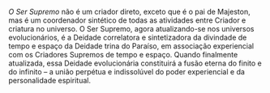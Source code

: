 *O Ser Supremo* não é um criador direto, exceto que é o pai de Majeston, mas é um coordenador sintético de todas as atividades entre Criador e criatura no universo. O Ser Supremo, agora  atualizando-se nos universos evolucionários, é a Deidade correlatora e sintetizadora da divindade de tempo e espaço da Deidade trina do Paraíso, em associação experiencial com os  Criadores Supremos de tempo e  espaço. Quando finalmente atualizada, essa Deidade evolucionária constituirá a fusão eterna do finito e do infinito – a união perpétua e indissolúvel do poder experiencial e da personalidade espiritual.